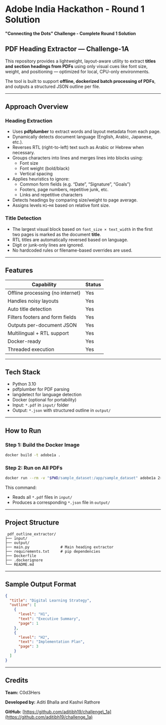 # Adobe India Hackathon - Round 1 Solution
**"Connecting the Dots" Challenge - Complete Round 1 Solution**

## PDF Heading Extractor — Challenge-1A

This repository provides a lightweight, layout-aware utility to extract **titles and section headings from PDFs** using only visual cues like font size, weight, and positioning — optimized for local, CPU-only environments.

The tool is built to support **offline, dockerized batch processing of PDFs**, and outputs a structured JSON outline per file.

---

## Approach Overview

### Heading Extraction

- Uses **pdfplumber** to extract words and layout metadata from each page.
- Dynamically detects document language (English, Arabic, Japanese, etc.).
- Reverses RTL (right-to-left) text such as Arabic or Hebrew when necessary.
- Groups characters into lines and merges lines into blocks using:
  - Font size  
  - Font weight (bold/black)  
  - Vertical spacing
- Applies heuristics to ignore:
  - Common form fields (e.g. “Date”, “Signature”, “Goals”)  
  - Footers, page numbers, repetitive junk, etc.  
  - Links and repetitive characters
- Detects headings by comparing size/weight to page average.  
- Assigns levels `H1`–`H4` based on relative font size.

### Title Detection

- The largest visual block based on `font_size × text_width` in the first two pages is marked as the document **title**.
- RTL titles are automatically reversed based on language.
- Digit or junk-only lines are ignored.
- No hardcoded rules or filename-based overrides are used.

---

## Features

| Capability                       | Status |
| -------------------------------- | ------ |
| Offline processing (no internet) | Yes    |
| Handles noisy layouts            | Yes    |
| Auto title detection             | Yes    |
| Filters footers and form fields  | Yes    |
| Outputs per-document JSON        | Yes    |
| Multilingual + RTL support       | Yes    |
| Docker-ready                     | Yes    |
| Threaded execution               | Yes    |

---

## Tech Stack

- Python 3.10  
- pdfplumber for PDF parsing  
- langdetect for language detection  
- Docker (optional for portability)  
- Input: `*.pdf` in `input/` folder  
- Output: `*.json` with structured outline in `output/`

---

## How to Run

### Step 1: Build the Docker Image

```bash
docker build -t adobe1a .
````

### Step 2: Run on All PDFs

```bash
docker run --rm -v "$PWD/sample_dataset:/app/sample_dataset" adobe1a 2>$null
```

This command:

* Reads all `*.pdf` files in `input/`
* Produces a corresponding `*.json` file in `output/`

---

## Project Structure

```
 pdf_outline_extractor/
├── input/
├── output/
├── main.py              # Main heading extractor
├── requirements.txt     # pip dependencies
├── Dockerfile
├── .dockerignore
└── README.md
```

---

## Sample Output Format

```json
{
  "title": "Digital Learning Strategy",
  "outline": [
    {
      "level": "H1",
      "text": "Executive Summary",
      "page": 1
    },
    {
      "level": "H2",
      "text": "Implementation Plan",
      "page": 3
    }
  ]
}
```

---

## Credits

**Team:** C0d3Hers

**Developed by:** Aditi Bhalla and Kashvi Rathore

**GitHub:** [https://github.com/aditibh19/challenge\_1a](https://github.com/aditibh19/challenge_1a)

```
